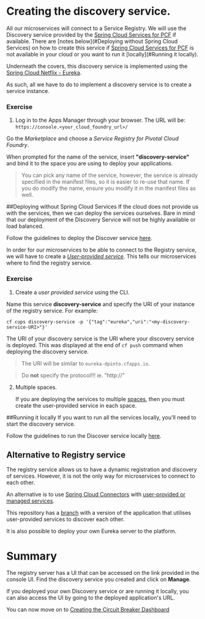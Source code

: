 # Creating the discovery service.

All our microservices will connect to a Service Registry. We will use the Discovery service provided by the [Spring Cloud Services for PCF](https://network.pivotal.io/products/p-spring-cloud-services)  if available. There are [notes below](#Deploying without Spring Cloud Services) on how to create this service if [Spring Cloud Services for PCF](https://network.pivotal.io/products/p-spring-cloud-services) is not available in your cloud or you want to run it [locally](#Running it locally).

Underneath the covers, this discovery service is implemented using the [Spring Cloud Netflix - Eureka](http://cloud.spring.io/spring-cloud-netflix/).

As such, all we have to do to implement a discovery service is to create a service instance.
### Exercise

1. Log in to the Apps Manager through your browser. The URL will be: `https://console.<your_cloud_foundry_url>/`

Go the *Marketplace* and choose a *Service Registry for Pivotal Cloud Foundry*.

When prompted for the name of the service, insert **"discovery-service"** and bind it to the space you are using to deploy your applications.

> You can pick any name of the service, however, the service is already specified in the manifest files, so it is easier to re-use that name. If you do modify the name, ensure you modify it in the manifest files as well.

##Deploying without Spring Cloud Services
If the cloud does not provide us with the services, then we can deploy the services ourselves. Bare in mind that our deployment of the Discovery Service will not be highly available or load balanced.

Follow the guidelines to deploy the Discover service [here](https://github.com/dpinto-pivotal/cf-SpringBootTrader-extras).

In order for our microservices to be able to connect to the Registry service, we will have to create a [*User-provided service*](http://docs.pivotal.io/pivotalcf/devguide/services/user-provided.html). This tells our microservices where to find the registry service.

### Exercise
1. Create a *user provided service* using the CLI.

  Name this service **discovery-service** and specify the URI of your instance of the registry service. For example:

  `cf cups discovery-service -p '{"tag":"eureka","uri":"<my-discovery-service-URI>"}'`

  The URI of your discovery service is the URI where your discovery service is deployed. This was displayed at the end of `cf push` command when deploying the discovery service.
  > The URI will be similar to `eureka-dpinto.cfapps.io`.

  > Do **not** specify the protocol!!! ie. "http://"

2. Multiple spaces.

    If you are deploying the services to multiple [spaces](http://docs.pivotal.io/pivotalcf/concepts/roles.html#spaces), then you must create the user-provided service in each space.

##Running it locally
If you want to run all the services locally, you'll need to start the discovery service.

Follow the guidelines to run the Discover service locally  [here](https://github.com/dpinto-pivotal/cf-SpringBootTrader-extras).

## Alternative to Registry service
The registry service allows us to have a dynamic registration and discovery of services. However, it is not the only way for microservices to connect to each other.

An alternative is to use [Spring Cloud Connectors](http://cloud.spring.io/spring-cloud-connectors/) with [user-provided or managed services](http://docs.pivotal.io/pivotalcf/devguide/services/).

This repository has a [branch](https://github.com/dpinto-pivotal/cf-SpringBootTrader/tree/v0.1-CUPS-based) with a version of the application that utilises user-provided services to discover each other.

It is also possible to deploy your own Eureka server to the platform.

# Summary

The registry server has a UI that can be accessed on the link provided in the console UI. Find the discovery service you created and click on **Manage**.

If you deployed your own Discovery service or are running it locally, you can also access the UI by going to the deployed application's URL.

You can now move on to [Creating the Circuit Breaker Dashboard](lab_circuitbreaker.md)
